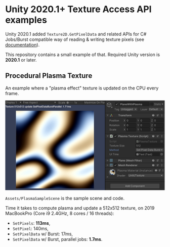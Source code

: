 # Unity 2020.1+ Texture Access API examples

Unity 2020.1 added `Texture2D.GetPixelData` and related APIs for C# Jobs/Burst compatible way of reading & writing texture pixels
(see [documentation](https://docs.unity3d.com/2020.1/Documentation/ScriptReference/Texture2D.GetPixelData.html)).

This repository contains a small example of that. Required Unity version is **2020.1** or later.

## Procedural Plasma Texture

An example where a "plasma effect" texture is updated on the CPU every frame.

![Plasma](/Images/Plasma.jpg?raw=true "Plasma")

`Assets/PlasmaSampleScene` is the sample scene and code.

Time it takes to compute plasma and update a 512x512 texture, on 2019 MacBookPro (Core i9 2.4GHz, 8 cores / 16 threads):

- `SetPixels`: **113ms**,
- `SetPixel`: 140ms,
- `SetPixelData` w/ Burst: 17ms,
- `SetPixelData` w/ Burst, parallel jobs: **1.7ms**.


